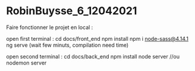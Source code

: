 # RobinBuysse_6_12042021
Faire fonctionner le projet en local :

open first terminal : 
cd docs/front_end
npm install
npm i node-sass@4.14.1
ng serve
(wait few minuts, compilation need time)

open second terminal : 
cd docs/back_end
npm install
node server //ou nodemon server

